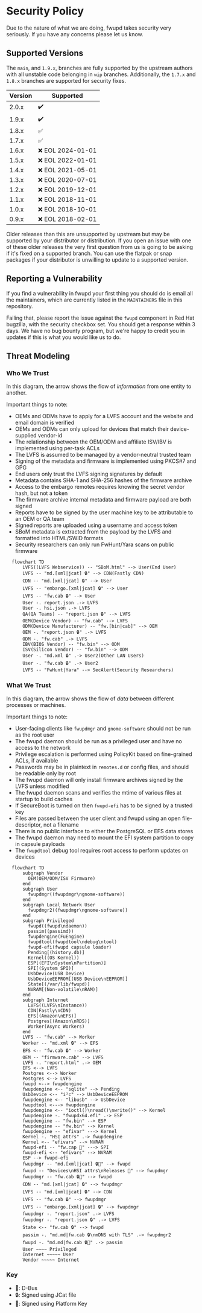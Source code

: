 # Security Policy

Due to the nature of what we are doing, fwupd takes security very seriously.
If you have any concerns please let us know.

## Supported Versions

The `main`, and `1.9.x`, branches are fully supported by the upstream authors
with all unstable code belonging in `wip` branches.
Additionally, the `1.7.x` and `1.8.x` branches are supported for security fixes.

| Version | Supported          |
| ------- | ------------------ |
| 2.0.x   | :heavy_check_mark: |
| 1.9.x   | :heavy_check_mark: |
| 1.8.x   | :white_check_mark: |
| 1.7.x   | :white_check_mark: |
| 1.6.x   | :x: EOL 2024-01-01 |
| 1.5.x   | :x: EOL 2022-01-01 |
| 1.4.x   | :x: EOL 2021-05-01 |
| 1.3.x   | :x: EOL 2020-07-01 |
| 1.2.x   | :x: EOL 2019-12-01 |
| 1.1.x   | :x: EOL 2018-11-01 |
| 1.0.x   | :x: EOL 2018-10-01 |
| 0.9.x   | :x: EOL 2018-02-01 |

Older releases than this are unsupported by upstream but may be supported by
your distributor or distribution. If you open an issue with one of these older
releases the very first question from us is going to be asking if it's fixed on
a supported branch. You can use the flatpak or snap packages if your distributor
is unwilling to update to a supported version.

## Reporting a Vulnerability

If you find a vulnerability in fwupd your first thing you should do is email
all the maintainers, which are currently listed in the `MAINTAINERS` file in
this repository.

Failing that, please report the issue against the `fwupd` component in Red Hat
bugzilla, with the security checkbox set. You should get a response within 3
days. We have no bug bounty program, but we're happy to credit you in updates
if this is what you would like us to do.

## Threat Modeling

### Who We Trust

In this diagram, the arrow shows the flow of *information* from one entity to another.

Important things to note:

* OEMs and ODMs have to apply for a LVFS account and the website and email domain is verified
* OEMs and ODMs can only upload for devices that match their device-supplied vendor-id
* The relationship between the OEM/ODM and affiliate ISV/IBV is implemented using per-task ACLs
* The LVFS is assumed to be managed by a vendor-neutral trusted team
* Signing of the metadata and firmware is implemented using PKCS#7 and GPG
* End users only trust the LVFS signing signatures by default
* Metadata contains SHA-1 and SHA-256 hashes of the firmware archive
* Access to the embargo remotes requires knowing the secret vendor hash, but not a token
* The firmware archive internal metadata and firmware payload are both signed
* Reports have to be signed by the user machine key to be attributable to an OEM or QA team
* Signed reports are uploaded using a username and access token
* SBoM metadata is extracted from the payload by the LVFS and formatted into HTML/SWID formats
* Security researchers can only run FwHunt/Yara scans on public firmware

```mermaid
  flowchart TD
      LVFS((LVFS Webservice)) -- "SBoM.html" --> User(End User)
      LVFS -- "md.[xml|jcat] 🔒" --> CDN(Fastly CDN)
      CDN -- "md.[xml|jcat] 🔒" --> User
      LVFS -- "embargo.[xml|jcat] 🔒" --> User
      LVFS -- "fw.cab 🔒" --> User
      User -. report.json .-> LVFS
      User -. hsi.json .-> LVFS
      QA(QA Teams) -- "report.json 🔒" --> LVFS
      OEM(Device Vendor) -- "fw.cab" --> LVFS
      ODM(Device Manufacturer) -- "fw.[bin|cab]" --> OEM
      OEM -. "report.json 🔒" .-> LVFS
      ODM -. "fw.cab" .-> LVFS
      IBV(BIOS Vendor) -- "fw.bin" --> ODM
      ISV(Silicon Vendor) -- "fw.bin" --> ODM
      User -. "md.xml 🔒" .-> User2(Other LAN Users)
      User -. "fw.cab 🔒" .-> User2
      LVFS -- "FwHunt|Yara" --> SecAlert(Security Researchers)
```

### What We Trust

In this diagram, the arrow shows the flow of *data* between different processes or machines.

Important things to note:

* User-facing clients like `fwupdmgr` and `gnome-software` should not be run as the root user
* The fwupd daemon should be run as a privileged user and have no access to the network
* Privilege escalation is performed using PolicyKit based on fine-grained ACLs, if available
* Passwords may be in plaintext in `remotes.d` or config files, and should be readable only by root
* The fwupd daemon will only install firmware archives signed by the LVFS unless modified
* The fwupd daemon scans and verifies the mtime of various files at startup to build caches
* If SecureBoot is turned on then `fwupd-efi` has to be signed by a trusted key
* Files are passed between the user client and fwupd using an open file-descriptor, not a filename
* There is no public interface to either the PostgreSQL or EFS data stores
* The fwupd daemon may need to mount the EFI system partition to copy in capsule payloads
* The `fwupdtool` debug tool requires root access to perform updates on devices

```mermaid
  flowchart TD
      subgraph Vendor
        OEM(OEM/ODM/ISV Firmware)
      end
      subgraph User
        fwupdmgr((fwupdmgr\ngnome-software))
      end
      subgraph Local Network User
        fwupdmgr2((fwupdmgr\ngnome-software))
      end
      subgraph Privileged
        fwupd((fwupd\ndaemon))
        passim((passimd))
        fwupdengine(FuEngine)
        fwupdtool(fwupdtool\ndebug\ntool)
        fwupd-efi(fwupd capsule loader)
        Pending[(history.db)]
        Kernel((OS Kernel))
        ESP[(EFI\nSystem\nPartition)]
        SPI[(System SPI)]
        UsbDevice(USB Device)
        UsbDeviceEEPROM[(USB Device\nEEPROM)]
        State[(/var/lib/fwupd)]
        NVRAM[(Non-volatile\nRAM)]
      end
      subgraph Internet
        LVFS((LVFS\nInstance))
        CDN(Fastly\nCDN)
        EFS[(Amazon\nEFS)]
        Postgres[(Amazon\nRDS)]
        Worker(Async Workers)
      end
      LVFS -- "fw.cab" --> Worker
      Worker -- "md.xml 🔒" --> EFS
      EFS <-- "fw.cab 🔒" --> Worker
      OEM -- "firmware.cab" --> LVFS
      LVFS -. "report.html" .-> OEM
      EFS <--> LVFS
      Postgres <--> Worker
      Postgres <--> LVFS
      fwupd <--> fwupdengine
      fwupdengine <-- "sqlite" --> Pending
      UsbDevice <-- "i²c" --> UsbDeviceEEPROM
      fwupdengine <-- "libusb" --> UsbDevice
      fwupdtool <---> fwupdengine
      fwupdengine <-- "ioctl()\nread()\nwrite()" --> Kernel
      fwupdengine -. "fwupdx64.efi" .-> ESP
      fwupdengine -- "fw.bin" --> ESP
      fwupdengine -- "fw.bin" --> Kernel
      fwupdengine -- "efivar" ---> Kernel
      Kernel -. "HSI attrs" .-> fwupdengine
      Kernel <-- "efivars" --> NVRAM
      fwupd-efi -- "fw.cap 🔏" ---> SPI
      fwupd-efi <-- "efivars" --> NVRAM
      ESP --> fwupd-efi
      fwupdmgr -- "md.[xml|jcat] 🔒🚏" --> fwupd
      fwupd -- "Devices\nHSI attrs\nReleases 🚏" --> fwupdmgr
      fwupdmgr -- "fw.cab 🔒🚏" --> fwupd
      CDN -- "md.[xml|jcat] 🔒" --> fwupdmgr
      LVFS -- "md.[xml|jcat] 🔒" --> CDN
      LVFS -- "fw.cab 🔒" --> fwupdmgr
      LVFS -- "embargo.[xml|jcat] 🔒" --> fwupdmgr
      fwupdmgr -. "report.json" .-> LVFS
      fwupdmgr -. "report.json 🔒" .-> LVFS
      State <-- "fw.cab 🔒" --> fwupd
      passim -. "md.md|fw.cab 🔒\nmDNS with TLS" .-> fwupdmgr2
      fwupd -. "md.md|fw.cab 🔒🚏" .-> passim
      User ~~~~ Privileged
      Internet ~~~~~ User
      Vendor ~~~~~ Internet
```

### Key

* 🚏: D-Bus
* 🔒: Signed using JCat file
* 🔏: Signed using Platform Key
